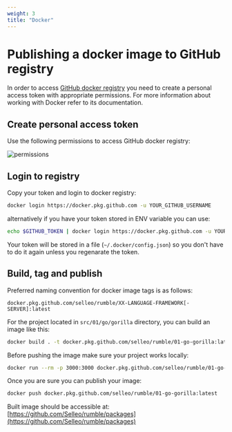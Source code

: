 ```yaml
---
weight: 3
title: "Docker"
---
```


# Publishing a docker image to GitHub registry

In order to access [GitHub docker registry](https://docs.github.com/en/packages/working-with-a-github-packages-registry/working-with-the-docker-registry) you need to create a personal access token with appropriate permissions.
For more information about working with Docker refer to its documentation.

## Create personal access token

Use the following permissions to access GitHub docker registry:

![permissions](/guides/generate-token.png "Permissions")

## Login to registry

Copy your token and login to docker registry:

```bash
docker login https://docker.pkg.github.com -u YOUR_GITHUB_USERNAME
```

alternatively if you have your token stored in ENV variable you can use:

```bash
echo $GITHUB_TOKEN | docker login https://docker.pkg.github.com -u YOUR_GITHUB_USERNAME --password-stdin
```

Your token will be stored in a file (`~/.docker/config.json`) so you don't have to do it again unless you regenarate the token.

## Build, tag and publish

Preferred naming convention for docker image tags is as follows:

```
docker.pkg.github.com/selleo/rumble/XX-LANGUAGE-FRAMEWORK[-SERVER]:latest
```

For the project located in `src/01/go/gorilla` directory, you can build an image like this:

```bash
docker build . -t docker.pkg.github.com/selleo/rumble/01-go-gorilla:latest
```

Before pushing the image make sure your project works locally:

```bash
docker run --rm -p 3000:3000 docker.pkg.github.com/selleo/rumble/01-go-gorilla:latest
```

Once you are sure you can publish your image:

```bash
docker push docker.pkg.github.com/selleo/rumble/01-go-gorilla:latest
```

Built image should be accessible at: [https://github.com/Selleo/rumble/packages](https://github.com/Selleo/rumble/packages)

